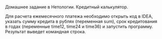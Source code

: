 Домашнее задание в Нетологии. Кредитный калькулятор.

Для расчета ежемесячного платежа необходимо открыть код в IDEA, указать сумму кредита в рублях (переменная sum), срок кредитования в годах (переменные time12, time24 и time36) и запустить программу. Результат выведет командная строка.